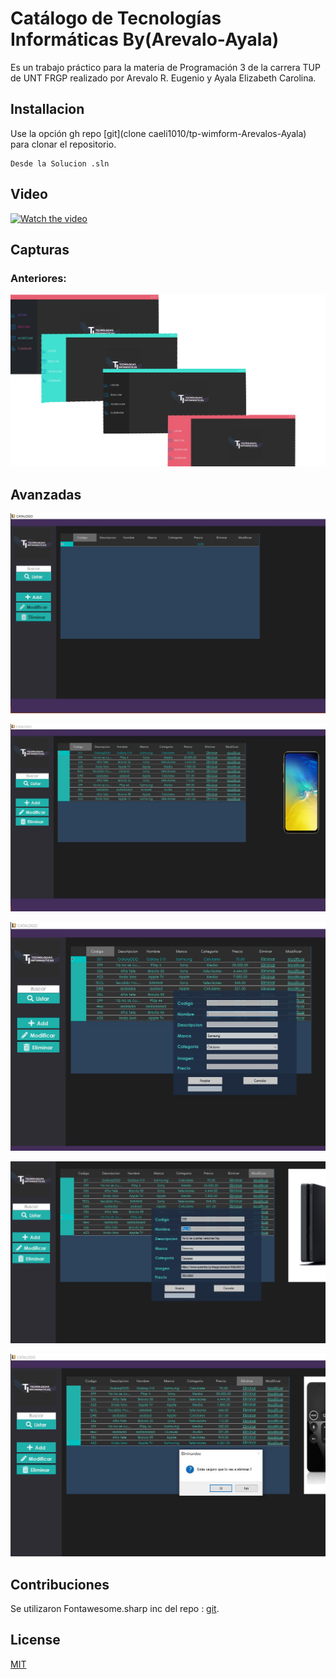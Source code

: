 # Catálogo de Tecnologías Informáticas  By(Arevalo-Ayala)

Es un trabajo práctico  para la materia de  Programación 3 de la carrera TUP de UNT FRGP
realizado por Arevalo R. Eugenio y Ayala Elizabeth Carolina.

## Installacion

Use la opción gh repo [git](clone caeli1010/tp-wimform-Arevalos-Ayala) para clonar el repositorio.

```Ejectuar
Desde la Solucion .sln
```
## Video
[![Watch the video](https://youtu.be/DcuRTjctd8k)](https://www.youtube.com/watch?v=syXpcyyGp_0)


## Capturas
### Anteriores:
![Versiones Iniciales](https://github.com/caeli1010/tp-wimform-Arevalos-Ayala/blob/main/img/anterioes.png)


## Avanzadas

![Inicio Beta](https://github.com/caeli1010/tp-wimform-Arevalos-Ayala/blob/main/img/inicio.JPG)

![Versiones Beta](https://github.com/caeli1010/tp-wimform-Arevalos-Ayala/blob/main/img/articulos.JPG)

![Versiones Beta](https://github.com/caeli1010/tp-wimform-Arevalos-Ayala/blob/main/img/agregar.JPG)

![Versiones Beta](https://github.com/caeli1010/tp-wimform-Arevalos-Ayala/blob/main/img/Modificar.JPG)

![Versiones Beta](https://github.com/caeli1010/tp-wimform-Arevalos-Ayala/blob/main/img/eliminar.JPG)



## Contribuciones
Se utilizaron Fontawesome.sharp inc del repo : [git](https://github.com/awesome-inc/FontAwesome.Sharp#windows-forms).



## License
[MIT](https://choosealicense.com/licenses/mit/)
 
